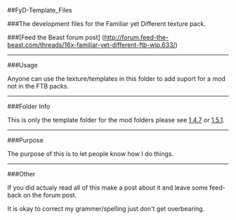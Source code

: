 ##FyD-Template_Files

###The development files for the Familiar yet Different texture pack.

###[Feed the Beast forum post] (http://forum.feed-the-beast.com/threads/16x-familiar-yet-different-ftb-wip.633/)
***
###Usage

Anyone can use the texture/templates in this folder to add suport for a mod not in the FTB packs.
***
###Folder Info

This is only the template folder for the mod folders please see [1.4.7]() or [1.5.1]().
***
###Purpose

The purpose of this is to let people know how I do things.
***
###Other

If you did actualy read all of this make a post about it and leave some feed-back on the forum post.

It is okay to correct my grammer/spelling just don't get overbearing.
